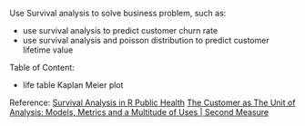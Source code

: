 Use Survival analysis to solve business problem, such as:

* use survival analysis to predict customer churn rate
* use survival analysis and poisson distribution to predict customer lifetime value

Table of Content:
* life table Kaplan Meier plot


Reference:
[Survival Analysis in R Public Health](https://www.coursera.org/learn/survival-analysis-r-public-health)
[The Customer as The Unit of Analysis: Models, Metrics and a Multitude of Uses | Second Measure](https://www.youtube.com/watch?v=HR4Cj9rhnII)
